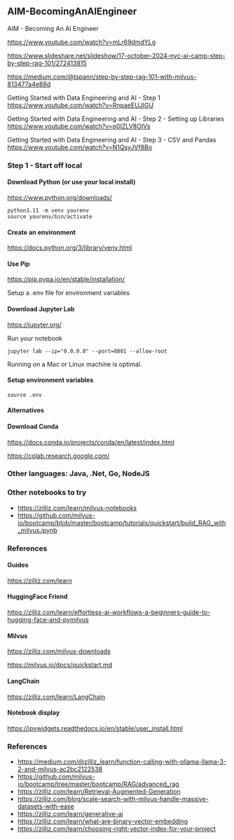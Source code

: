 ## AIM-BecomingAnAIEngineer

AIM - Becoming An AI Engineer

https://www.youtube.com/watch?v=mLr69dmdYLg

https://www.slideshare.net/slideshow/17-october-2024-nyc-ai-camp-step-by-step-rag-101/272413815

https://medium.com/@tspann/step-by-step-rag-101-with-milvus-813477a4e88d

Getting Started with Data Engineering and AI - Step 1
https://www.youtube.com/watch?v=RnpaeEUJIGU

Getting Started with Data Engineering and AI - Step 2 - Setting up Libraries
https://www.youtube.com/watch?v=p0IZLV8OIVs

Getting Started with Data Engineering and AI - Step 3 - CSV and Pandas
https://www.youtube.com/watch?v=N1QsyJVf8Bo


### Step 1 - Start off local

#### Download Python (or use your local install)

https://www.python.org/downloads/

````
python3.11 -m venv yourenv
source yourenv/bin/activate
````

#### Create an environment

https://docs.python.org/3/library/venv.html

#### Use Pip

https://pip.pypa.io/en/stable/installation/

Setup a .env file for environment variables

#### Download Jupyter Lab
https://jupyter.org/ 


Run your notebook

````
jupyter lab --ip="0.0.0.0" --port=8881 --allow-root 
````

Running on a Mac or Linux machine is optimal.

#### Setup environment variables

````
source .env
````

#### Alternatives

#### Download Conda

https://docs.conda.io/projects/conda/en/latest/index.html

https://colab.research.google.com/


###  Other languages:   Java, .Net, Go, NodeJS


### Other notebooks to try

* https://zilliz.com/learn/milvus-notebooks
* https://github.com/milvus-io/bootcamp/blob/master/bootcamp/tutorials/quickstart/build_RAG_with_milvus.ipynb


### References

#### Guides

https://zilliz.com/learn

#### HuggingFace Friend

https://zilliz.com/learn/effortless-ai-workflows-a-beginners-guide-to-hugging-face-and-pymilvus 

#### Milvus
https://zilliz.com/milvus-downloads

https://milvus.io/docs/quickstart.md

#### LangChain

https://zilliz.com/learn/LangChain

#### Notebook display

https://ipywidgets.readthedocs.io/en/stable/user_install.html


### References

* https://medium.com/@zilliz_learn/function-calling-with-ollama-llama-3-2-and-milvus-ac2bc2122538
* https://github.com/milvus-io/bootcamp/tree/master/bootcamp/RAG/advanced_rag
* https://zilliz.com/learn/Retrieval-Augmented-Generation 
* https://zilliz.com/blog/scale-search-with-milvus-handle-massive-datasets-with-ease 
* https://zilliz.com/learn/generative-ai 
* https://zilliz.com/learn/what-are-binary-vector-embedding
* https://zilliz.com/learn/choosing-right-vector-index-for-your-project 


